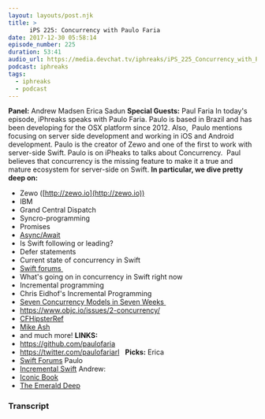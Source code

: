 ```yaml
---
layout: layouts/post.njk
title: >
      iPS 225: Concurrency with Paulo Faria
date: 2017-12-30 05:58:14
episode_number: 225
duration: 53:41
audio_url: https://media.devchat.tv/iphreaks/iPS_225_Concurrency_with_Paulo_Faria.mp3
podcast: iphreaks
tags: 
  - iphreaks
  - podcast
---
```


 **Panel:** Andrew Madsen Erica Sadun **Special Guests:** Paul Faria In today's episode, iPhreaks speaks with Paulo Faria. Paulo is based in Brazil and has been developing for the OSX platform since 2012. Also,&nbsp; Paulo mentions focusing on server side development and working in iOS and Android development. Paulo is the creator of Zewo and one of the first to work with server-side Swift. Paulo is on iPheaks to talks about Concurrency.&nbsp; Paul believes that concurrency is the missing feature to make it a true and mature ecosystem for server-side on Swift. **In particular, we dive pretty deep on:**
- Zewo ([http://zewo.io](http://zewo.io))
- IBM
- Grand Central Dispatch
- Syncro-programming
- Promises
- [Async/Await](https://gist.github.com/lattner/429b9070918248274f25b714dcfc7619)
- Is Swift following or leading?
- Defer statements
- Current state of concurrency in Swift
- [Swift forums&nbsp;](https://forums.swift.org)
- What's going on in concurrency in Swift right now
- Incremental programming
- Chris Eidhof's Incremental Programming
- [Seven Concurrency Models in Seven Weeks&nbsp;](https://pragprog.com/book/pb7con/seven-concurrency-models-in-seven-weeks)
- https://www.objc.io/issues/2-concurrency/
- [CFHipsterRef](https://gumroad.com/l/cfhipsterref)
- [Mike Ash](https://www.mikeash.com/pyblog/)
- and much more!
**LINKS:**
- https://github.com/paulofaria
- https://twitter.com/paulofariarl
&nbsp; **Picks:** Erica
- [Swift Forums](https://forums.swift.org)
Paulo
- [Incremental Swift](https://github.com/chriseidhof/incremental-simplified)
Andrew:
- [Iconic Book](http://iconicbook.com)
- [The Emerald Deep](https://www.kickstarter.com/projects/520692970/the-emerald-deep-an-animated-short-film)


### Transcript


